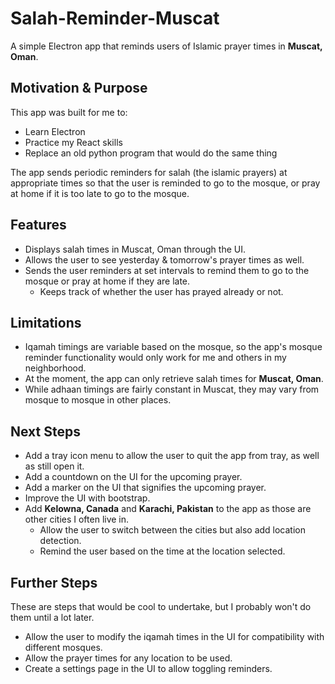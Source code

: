 # Salah-Reminder-Muscat

A simple Electron app that reminds users of Islamic prayer times in **Muscat, Oman**.

## Motivation & Purpose

This app was built for me to:

- Learn Electron
- Practice my React skills
- Replace an old python program that would do the same thing

The app sends periodic reminders for salah (the islamic prayers) at appropriate times so that the user is reminded to go to the mosque, or pray at home if it is too late to go to the mosque.

## Features

- Displays salah times in Muscat, Oman through the UI.
- Allows the user to see yesterday & tomorrow's prayer times as well.
- Sends the user reminders at set intervals to remind them to go to the mosque or pray at home if they are late.
  - Keeps track of whether the user has prayed already or not.

## Limitations

- Iqamah timings are variable based on the mosque, so the app's mosque reminder functionality would only work for me and others in my neighborhood.
- At the moment, the app can only retrieve salah times for **Muscat, Oman**.
- While adhaan timings are fairly constant in Muscat, they may vary from mosque to mosque in other places.

## Next Steps

- Add a tray icon menu to allow the user to quit the app from tray, as well as still open it.
- Add a countdown on the UI for the upcoming prayer.
- Add a marker on the UI that signifies the upcoming prayer.
- Improve the UI with bootstrap.
- Add **Kelowna, Canada** and **Karachi, Pakistan** to the app as those are other cities I often live in.
  - Allow the user to switch between the cities but also add location detection.
  - Remind the user based on the time at the location selected.

## Further Steps

These are steps that would be cool to undertake, but I probably won't do them until a lot later.

- Allow the user to modify the iqamah times in the UI for compatibility with different mosques.
- Allow the prayer times for any location to be used.
- Create a settings page in the UI to allow toggling reminders.
